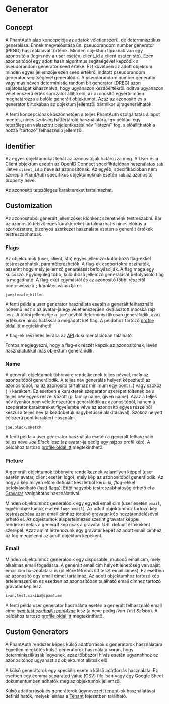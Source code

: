# Generator

## Concept

A PhantAuth alap koncepciója az adatok véletlenszerű, de determnisztikus generálása. Ennek megvalósítása ún. pseudorandom number generator (PRNG) használatával történik. Minden objektum típusnak van egy azonosítója (login név a user esetén, client_id a client esetén stb). Ezen azonosítóból egy adott hash algoritmus segítségével képződik a pseudorandom generator seed értéke. Ezt követően az adott objektum minden egyes jellemzője ezen seed értékről indított pseudorandom generator segítségével generálódik. A pseudorandom number generator vagy más néven deterministic random bit generator (DRBG) azon sajátosságát kihasználva, hogy ugyanazon kezdőértékről indítva ugyanazon véletlenszerű érték sorozatot állítja elő, az azonosító egyértelműen meghatározza a belőle generált objektumot. Azaz az azonosító és a generator birtokában az objektum jellemzői bármikor újragenerálhatók.

A fenti koncepciónak köszönhetően a teljes PhantAuth szolgáltatás állapot mentes, nincs szükség háttértároló használatára. Így például egy tetszőlegsen választott bejelentkezési név "létezni" fog, s előállíthatók a hozzá "tartozó" felhasználó jellemzői.

## Identifier

Az egyes objektumokat tehát az azonosítójuk határozza meg. A User és a Client objektum esetén az OpenID Connect specifikációban használatos `sub` illetve `client_id` a neve az azonosítónak. Az egyéb, specifikációban nem szereplő PhantAuth specifikus objektumoknak esetén `sub` az azonosító property neve.

Az azonosító tetszőleges karaktereket tartalmazhat.

## Customization

Az azonosítóból generált jellemzőket időnként szeretnénk testreszabni. Bár az azonosító tetszőleges karaktereket tartalmazhat s nincs előírás a szerkezetére, bizonyos szerkezet használata esetén a generált értékek testreszabhatóak.

### Flags

Az objektumok (user, client, stb) egyes jellemzői különböző flag-ekkel testreszabhatók, paraméterezhetők. A flag-ek csoportokra oszthatók, aszerint hogy mely jellemző generálását befolyásolják. A flag maga egy kulcsszó. Egyidejűleg több, különböző jellemző generálását befolyásoló flag is megadható. A flag-eket egymástól és az azonosító többi részétől pontosvessző `;` karakter választja el:

```
joe;female;kitten
```

A fenti példa a user generator használata esetén a generált felhasználó nőnemű lesz s az avatar-ja egy véletlenszerűen kiválasztott macska rajz lesz. A többi jellemzője a 'joe' névből determinisztikusan generálódik, azaz értékükre nincs hatással a megadott két flag. A példához tartozó [profile oldal itt](https://phantauth.net/~joe%3bfemale%3bkitten) megtekinthető.

A flag-ek részletes leírása az [API](api.md) dokumentációban található.

Fontos megjegyezni, hogy a flag-ek részét képzik az azonosítónak, lévén használatukkal más objektum generálódik.

### Name

A generált objektumok többnyire rendelkeznek teljes névvel, mely az azonosítóból generálódik. A teljes név generálás helyett képezhető az azonosítóból, ha az azonosító tartalmaz minimum egy pont (`.`) vagy szóköz (` `) karaktert. Ez esetben e karakterek szeparator szerepet töltenek be a teljes név egyes részei között (pl family name, given name). Azaz a teljes név ilyenkor nem véletlenszerűen generálódik az azonosítóból, hanem a szeparator karaktereket figyelembe véve az azonosító egyes részeiből készül a teljes név (a kezdőbetűk nagybetűssé alakításával). Szóköz helyett célszerű pont karaktert használni.

```
joe.black;sketch
```

A fenti példa a user generator használata esetén a generált felhasználó teljes neve *Joe Black* lesz (az avatar-ja pedig egy rajzos profil kép). A példához tartozó [profile oldal itt](https://phantauth.net/~joe.black%3bsketch) megtekinthető.

### Picture

A generált objektumok többnyire rendelkeznek valamilyen képpel (user esetén avatar, client esetén logo), mely kép az azonosítóból generálódik. Az hogy a kép milyen előre definiált készletből kerül ki, *flag*-ekkel befolyásolható (lásd [flags](#flags)). Ettől nagyobb testreszabhatóság érhető el a [Gravatar](https://gravatar.com) szolgáltatás használatával.

Minden objektumhoz generálódik egy egyedi email cím (user esetén `email`, egyéb objektumok esetén `logo_email`). Az adott objektumhoz tartozó kép testreszabása ezen email címhez történő gravatar kép hozzárendelésével érhető el. Az objektumok alapértelmezés szerint gravatar képpel rendelkeznek s a generált kép csak a gravatar URL default értékeként szerepel. Azaz amint létrehozunk egy gravatar képet az adott email címhez, az fog megjelenni az adott objektum képeként.

### Email

Minden objektumhoz generálódik egy disposable, működő email cím, mely alkalmas email fogadásra. A generált email cím helyett lehetőség van saját email cím használatára is (pl előre létrehozott teszt email címek). Ez esetben az azonosító egy email címet tartalmaz. Az adott objektumhoz tartozó kép értelemszerűen ez esetben az azonosítóban található email címhez tartozó gravatar kép lesz.

```
ivan.test.szkiba@spam4.me
```

A fenti példa user generator használata esetén a generált felhasználó email címe *ivan.test.szkiba@spam4.me* lesz (a neve pedig *Ivan Test Szkiba*). A példához tartozó [profile oldal itt](https://phantauth.net/~ivan.test.szkiba%40spam4.me) megtekinthető.

## Custom Generators

A PhantAuth rendszer képes külső adatforrások s generátorok használatára. Egyetlen megkötés külső generátorok használata során, hogy determinisztikusak legyenek, azaz többszöri hívás esetén ugyanahhoz az azonosítóhoz ugyanazt az objektumot állítsák elő.

A külső generátorok egy speciális esete a külső adatforrás használata. Ez esetben egy comma separated value (CSV) file-ban vagy egy Google Sheet dokumentumben adhatók meg az objektumok jellemzői.

Külső adatforrások és generátorok úgynevezett [tenant](tenant.md)-ok használatával definiálhatók, melyek leírása a [Tenant](tenant.md) fejezetben található.
